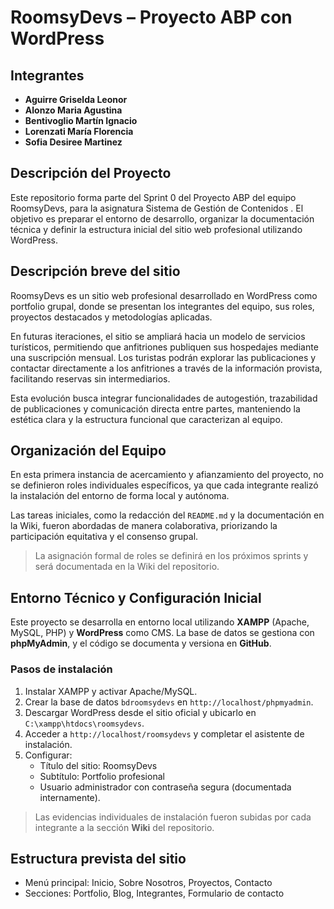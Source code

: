 # RoomsyDevs – Proyecto ABP con WordPress

## Integrantes

- **Aguirre Griselda Leonor**
- **Alonzo Maria Agustina**
- **Bentivoglio Martín Ignacio** 
- **Lorenzati María Florencia**
- **Sofia Desiree Martinez**

## Descripción del Proyecto

Este repositorio forma parte del Sprint 0 del Proyecto ABP del equipo RoomsyDevs, para la asignatura Sistema de Gestión de Contenidos . El objetivo es preparar el entorno de desarrollo, organizar la documentación técnica y definir la estructura inicial del sitio web profesional utilizando WordPress.


## Descripción breve del sitio

RoomsyDevs es un sitio web profesional desarrollado en WordPress como portfolio grupal, donde se presentan los integrantes del equipo, sus roles, proyectos destacados y metodologías aplicadas.

En futuras iteraciones, el sitio se ampliará hacia un modelo de servicios turísticos, permitiendo que anfitriones publiquen sus hospedajes mediante una suscripción mensual. Los turistas podrán explorar las publicaciones y contactar directamente a los anfitriones a través de la información provista, facilitando reservas sin intermediarios.

Esta evolución busca integrar funcionalidades de autogestión, trazabilidad de publicaciones y comunicación directa entre partes, manteniendo la estética clara y la estructura funcional que caracterizan al equipo.


## Organización del Equipo

En esta primera instancia de acercamiento y afianzamiento del proyecto, no se definieron roles individuales específicos, ya que cada integrante realizó la instalación del entorno de forma local y autónoma.

Las tareas iniciales, como la redacción del `README.md` y la documentación en la Wiki, fueron abordadas de manera colaborativa, priorizando la participación equitativa y el consenso grupal.

> La asignación formal de roles se definirá en los próximos sprints y será documentada en la Wiki del repositorio.

## Entorno Técnico y Configuración Inicial

Este proyecto se desarrolla en entorno local utilizando **XAMPP** (Apache, MySQL, PHP) y **WordPress** como CMS. La base de datos se gestiona con **phpMyAdmin**, y el código se documenta y versiona en **GitHub**.

### Pasos de instalación

1. Instalar XAMPP y activar Apache/MySQL.  
2. Crear la base de datos `bdroomsydevs` en `http://localhost/phpmyadmin`.  
3. Descargar WordPress desde el sitio oficial y ubicarlo en `C:\xampp\htdocs\roomsydevs`.  
4. Acceder a `http://localhost/roomsydevs` y completar el asistente de instalación.  
5. Configurar:
   - Título del sitio: RoomsyDevs  
   - Subtítulo: Portfolio profesional  
   - Usuario administrador con contraseña segura (documentada internamente).

> Las evidencias individuales de instalación fueron subidas por cada integrante a la sección **Wiki** del repositorio.

## Estructura prevista del sitio

- Menú principal: Inicio, Sobre Nosotros, Proyectos, Contacto  
- Secciones: Portfolio, Blog, Integrantes, Formulario de contacto
